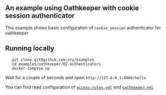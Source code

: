 ## An example using Oathkeeper with cookie session authenticator

This example shows basic configuration of `cookie_session` authenticator for oathkeeper

## Running locally


```
   git clone git@github.com:ory/examples
   cd examples/oathkeeper/02-authenticators
   docker-compose up
```

Wait for a couple of seconds and open `http://127.0.0.1:8080/hello`

You can find read configuration of [`access-rules.yml`](./oathkeeper/access-rules.yml) and [`oathkeeper.yml`](./oathkeeper/oathkeeper.yml)

